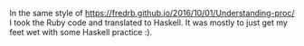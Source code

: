 In the same style of https://fredrb.github.io/2016/10/01/Understanding-proc/ I took the Ruby code and translated to Haskell. It was mostly to just get my feet wet with some Haskell practice :).
